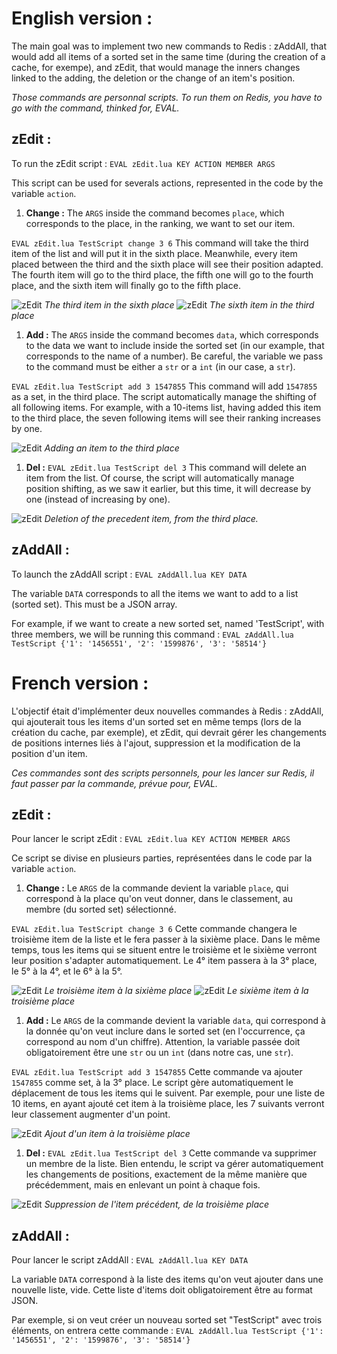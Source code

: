 # **English version :**

The main goal was to implement two new commands to Redis : zAddAll, that would add all items of a sorted set in the same time (during the creation of a cache, for exempe), and zEdit, that would manage the inners changes linked to the adding, the deletion or the change of an item's position.

_Those commands are personnal scripts. To run them on Redis, you have to go with the command, thinked for, EVAL._

## zEdit :

To run the zEdit script : 
`EVAL zEdit.lua KEY ACTION MEMBER ARGS`

This script can be used for severals actions, represented in the code by the variable `action`.

1. **Change :** 
The `ARGS` inside the command becomes `place`, which corresponds to the place, in the ranking, we want to set our item.

`EVAL zEdit.lua TestScript change 3 6` 
This command will take the third item of the list and will put it in the sixth place.
Meanwhile, every item placed between the third and the sixth place will see their position adapted.
The fourth item will go to the third place, the fifth one will go to the fourth place, and the sixth item will finally go to the fifth place.


![zEdit](http://image.noelshack.com/fichiers/2017/09/1488469972-zchange1.png)
_The third item in the sixth place_
![zEdit](http://image.noelshack.com/fichiers/2017/09/1488469972-zchange2.png)
_The sixth item in the third place_

1. **Add :** 
The `ARGS` inside the command becomes `data`, which corresponds to the data we want to include inside the sorted set (in our example, that corresponds to the name of a number). Be careful, the variable we pass to the command must be either a `str` or a `int` (in our case, a `str`).

`EVAL zEdit.lua TestScript add 3 1547855` 
This command will add `1547855` as a set, in the third place. The script automatically manage the shifting of all following items. For example, with a 10-items list, having added this item to the third place, the seven following items will see their ranking increases by one.

![zEdit](http://image.noelshack.com/fichiers/2017/09/1488469972-zadd.png)
_Adding an item to the third place_

1. **Del :** 
`EVAL zEdit.lua TestScript del 3` 
This command will delete an item from the list. Of course, the script will automatically manage position shifting, as we saw it earlier, but this time, it will decrease by one (instead of increasing by one).

![zEdit](http://image.noelshack.com/fichiers/2017/09/1488469973-zdel.png)
_Deletion of the precedent item, from the third place._

## zAddAll : 

To launch the zAddAll script :
`EVAL zAddAll.lua KEY DATA`

The variable `DATA` corresponds to all the items we want to add to a list (sorted set). This must be a JSON array.

For example, if we want to create a new sorted set, named 'TestScript', with three members, we will be running this command : 
`EVAL zAddAll.lua TestScript {'1': '1456551', '2': '1599876', '3': '58514'}`


# **French version :**

L'objectif était d'implémenter deux nouvelles commandes à Redis : zAddAll, qui ajouterait tous les items d'un sorted set en même temps (lors de la création du cache, par exemple), et zEdit, qui devrait gérer les changements de positions internes liés à l'ajout, suppression et la modification de la position d'un item.

_Ces commandes sont des scripts personnels, pour les lancer sur Redis, il faut passer par la commande, prévue pour, EVAL._

## zEdit :

Pour lancer le script zEdit : 
`EVAL zEdit.lua KEY ACTION MEMBER ARGS`

Ce script se divise en plusieurs parties, représentées dans le code par la variable `action`.

1. **Change :** 
Le `ARGS` de la commande devient la variable `place`, qui correspond à la place qu'on veut donner, dans le classement, au membre (du sorted set) sélectionné.

`EVAL zEdit.lua TestScript change 3 6` 
Cette commande changera le troisième item de la liste et le fera passer à la sixième place.
Dans le même temps, tous les items qui se situent entre le troisième et le sixième verront leur position s'adapter automatiquement.
Le 4° item passera à la 3° place, le 5° à la 4°, et le 6° à la 5°.


![zEdit](http://image.noelshack.com/fichiers/2017/09/1488469972-zchange1.png)
_Le troisième item à la sixième place_
![zEdit](http://image.noelshack.com/fichiers/2017/09/1488469972-zchange2.png)
_Le sixième item à la troisième place_

1. **Add :** 
Le `ARGS` de la commande devient la variable `data`, qui correspond à la donnée qu'on veut inclure dans le sorted set (en l'occurrence, ça correspond au nom d'un chiffre). Attention, la variable passée doit obligatoirement être une `str` ou un `int` (dans notre cas, une `str`).

`EVAL zEdit.lua TestScript add 3 1547855` 
Cette commande va ajouter `1547855` comme set, à la 3° place. Le script gère automatiquement le déplacement de tous les items qui le suivent. Par exemple, pour une liste de 10 items, en ayant ajouté cet item à la troisième place, les 7 suivants verront leur classement augmenter d'un point.

![zEdit](http://image.noelshack.com/fichiers/2017/09/1488469972-zadd.png)
_Ajout d'un item à la troisième place_

1. **Del :** 
`EVAL zEdit.lua TestScript del 3` 
Cette commande va supprimer un membre de la liste. Bien entendu, le script va gérer automatiquement les changements de positions, exactement de la même manière que précédemment, mais en enlevant un point à chaque fois.

![zEdit](http://image.noelshack.com/fichiers/2017/09/1488469973-zdel.png)
_Suppression de l'item précédent, de la troisième place_

## zAddAll : 

Pour lancer le script zAddAll :
`EVAL zAddAll.lua KEY DATA`

La variable `DATA` correspond à la liste des items qu'on veut ajouter dans une nouvelle liste, vide. Cette liste d'items doit obligatoirement être au format JSON.

Par exemple, si on veut créer un nouveau sorted set "TestScript" avec trois éléments, on entrera cette commande : 
`EVAL zAddAll.lua TestScript {'1': '1456551', '2': '1599876', '3': '58514'}`